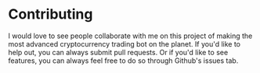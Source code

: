 # Contributing

I would love to see people collaborate with me on this project of making the most advanced cryptocurrency trading bot on the planet. If you'd like to help out, you can always submit pull requests. Or if you'd like to see features, you can always feel free to do so through Github's issues tab.
